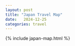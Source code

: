 ```yaml
---
layout: post
title: "Japan Travel Map"
date:   2024-12-25
categories: travel
---
```


{% include japan-map.html %}

<script>
    highlightPrefectures(['JP03', 'JP04', 'JP06', 'JP07', 'JP08', 'JP10', 'JP11', 'JP12', 
    'JP13', 'JP15', 'JP16', 'JP17', 'JP18', 'JP19', 'JP20', 'JP22', 'JP23', 'JP25', 'JP26',
    'JP27', 'JP28', 'JP29', 'JP36', 'JP37', 'JP38', 'JP39'], 'Visited');
    highlightPrefectures([], 'VisitingSoon');
    highlightPrefectures(['JP01', 'JP09', 'JP21', 'JP24', 'JP30', 'JP32', 'JP47'], 'PlanningToVisit');
</script>